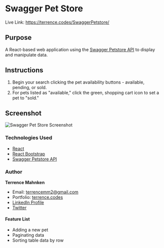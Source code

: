 # Swagger Pet Store
Live Link: https://terrence.codes/SwaggerPetstore/

## Purpose

A React-based web application using the [Swagger Petstore API](https://petstore.swagger.io/) to display and manipulate data.

## Instructions

1. Begin your search clicking the pet availability buttons - available, pending, or sold.
2. For pets listed as "available," click the green, shopping cart icon to set a pet to "sold."

## Screenshot

![Swagger Pet Store Screenshot](../media/petstore-screenshot.png?raw=true)

### Technologies Used

-   [React](https://reactjs.org/)
-   [React Bootstrap](https://react-bootstrap.github.io/)
-   [Swagger Petstore API](https://petstore.swagger.io/)

### Author

**Terrence Mahnken**

-   Email: [terrencemm2@gmail.com](mailto:terrencemm2@gmail.com)
-   Portfolio: [terrence.codes](https://terrence.codes)
-   [LinkedIn Profile](https://www.linkedin.com/in/terrencemahnken/)
-   [Twitter](https://twitter.com/TerrenceMahnken)

#### Feature List

-   Adding a new pet
-   Paginating data
-   Sorting table data by row

